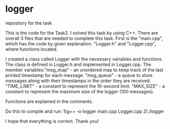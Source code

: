 # logger
repository for the task

This is the code for the Task2. I solved this task by using C++. There are overall 3 files that are needed to complete this task. First is the "main.cpp", which has the code by given explanation. "Logger.h" and "Logger.cpp", where functions located. 

I created a class called Logger with the necessary variables and functions. The class is defined in Logger.h and implemented in Logger.cpp. The member variables:"msg_map" - an unordered map to keep track of the last printed timestamp for each message. "msg_queue" - a queue to store messages along with their timestamps in the order they are received. "TIME_LIMIT" - a constant to represent the 10-second limit. "MAX_SIZE" - a constant to represent the maximum size of the logger (100 messages).

Functions are explained in the comments.


Do this to compile and run:
1)g++ -o logger main.cpp Logger.cpp
2)./logger

I hope that everything is correct. Thank you!
